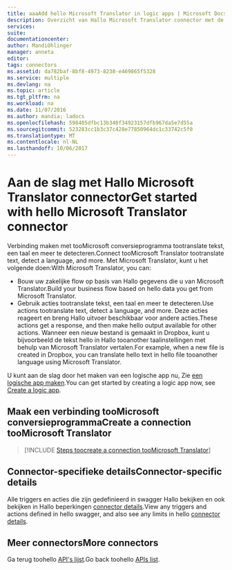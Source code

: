 ```yaml
---
title: aaaAdd hello Microsoft Translator in logic apps | Microsoft Docs
description: Overzicht van Hallo Microsoft Translator connector met de parameters van de REST-API
services: 
suite: 
documentationcenter: 
author: MandiOhlinger
manager: anneta
editor: 
tags: connectors
ms.assetid: da782baf-8bf8-4973-8238-e469865f5328
ms.service: multiple
ms.devlang: na
ms.topic: article
ms.tgt_pltfrm: na
ms.workload: na
ms.date: 11/07/2016
ms.author: mandia; ladocs
ms.openlocfilehash: 598405dfbc13b340f34923157dfb967da5e7d55a
ms.sourcegitcommit: 523283cc1b3c37c428e77850964dc1c33742c5f0
ms.translationtype: MT
ms.contentlocale: nl-NL
ms.lasthandoff: 10/06/2017
---
```

# <a name="get-started-with-hello-microsoft-translator-connector"></a><span data-ttu-id="3a428-103">Aan de slag met Hallo Microsoft Translator connector</span><span class="sxs-lookup"><span data-stu-id="3a428-103">Get started with hello Microsoft Translator connector</span></span>
<span data-ttu-id="3a428-104">Verbinding maken met tooMicrosoft conversieprogramma tootranslate tekst, een taal en meer te detecteren.</span><span class="sxs-lookup"><span data-stu-id="3a428-104">Connect tooMicrosoft Translator tootranslate text, detect a language, and more.</span></span> <span data-ttu-id="3a428-105">Met Microsoft Translator, kunt u het volgende doen:</span><span class="sxs-lookup"><span data-stu-id="3a428-105">With Microsoft Translator, you can:</span></span> 

* <span data-ttu-id="3a428-106">Bouw uw zakelijke flow op basis van Hallo gegevens die u van Microsoft Translator.</span><span class="sxs-lookup"><span data-stu-id="3a428-106">Build your business flow based on hello data you get from Microsoft Translator.</span></span> 
* <span data-ttu-id="3a428-107">Gebruik acties tootranslate tekst, een taal en meer te detecteren.</span><span class="sxs-lookup"><span data-stu-id="3a428-107">Use actions tootranslate text, detect a language, and more.</span></span> <span data-ttu-id="3a428-108">Deze acties reageert en breng Hallo uitvoer beschikbaar voor andere acties.</span><span class="sxs-lookup"><span data-stu-id="3a428-108">These actions get a response, and then make hello output available for other actions.</span></span> <span data-ttu-id="3a428-109">Wanneer een nieuw bestand is gemaakt in Dropbox, kunt u bijvoorbeeld de tekst hello in Hallo tooanother taalinstellingen met behulp van Microsoft Translator vertalen.</span><span class="sxs-lookup"><span data-stu-id="3a428-109">For example, when a new file is created in Dropbox, you can translate hello text in hello file tooanother language using Microsoft Translator.</span></span>

<span data-ttu-id="3a428-110">U kunt aan de slag door het maken van een logische app nu, Zie [een logische app maken](../logic-apps/logic-apps-create-a-logic-app.md).</span><span class="sxs-lookup"><span data-stu-id="3a428-110">You can get started by creating a logic app now, see [Create a logic app](../logic-apps/logic-apps-create-a-logic-app.md).</span></span>

## <a name="create-a-connection-toomicrosoft-translator"></a><span data-ttu-id="3a428-111">Maak een verbinding tooMicrosoft conversieprogramma</span><span class="sxs-lookup"><span data-stu-id="3a428-111">Create a connection tooMicrosoft Translator</span></span>
> [!INCLUDE [Steps toocreate a connection tooMicrosoft Translator](../../includes/connectors-create-api-microsofttranslator.md)]
> 
> 

## <a name="connector-specific-details"></a><span data-ttu-id="3a428-112">Connector-specifieke details</span><span class="sxs-lookup"><span data-stu-id="3a428-112">Connector-specific details</span></span>

<span data-ttu-id="3a428-113">Alle triggers en acties die zijn gedefinieerd in swagger Hallo bekijken en ook bekijken in Hallo beperkingen [connector details](/connectors/microsofttranslator/).</span><span class="sxs-lookup"><span data-stu-id="3a428-113">View any triggers and actions defined in hello swagger, and also see any limits in hello [connector details](/connectors/microsofttranslator/).</span></span>

## <a name="more-connectors"></a><span data-ttu-id="3a428-114">Meer connectors</span><span class="sxs-lookup"><span data-stu-id="3a428-114">More connectors</span></span>
<span data-ttu-id="3a428-115">Ga terug toohello [API's lijst](apis-list.md).</span><span class="sxs-lookup"><span data-stu-id="3a428-115">Go back toohello [APIs list](apis-list.md).</span></span>
